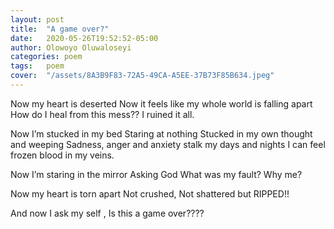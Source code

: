 ```yaml
---
layout: post
title:  "A game over?"
date:   2020-05-26T19:52:52-05:00
author: Olowoyo Oluwaloseyi 
categories: poem
tags:	poem
cover:  "/assets/8A3B9F83-72A5-49CA-A5EE-37B73F85B634.jpeg"
---
```

Now my heart is deserted 
Now it feels like my whole world is falling apart
How do I heal from this mess??
I ruined it all.


Now I’m stucked in my bed
Staring at nothing
Stucked in my own thought and weeping
Sadness, anger and anxiety stalk my days and nights 
I can feel frozen blood in my veins.


Now I’m staring in the mirror 
Asking God 
What was my fault?
Why me?

Now my heart is torn apart 
Not crushed, 
Not shattered but
RIPPED!!

And now I ask my self ,
Is this a game over????
